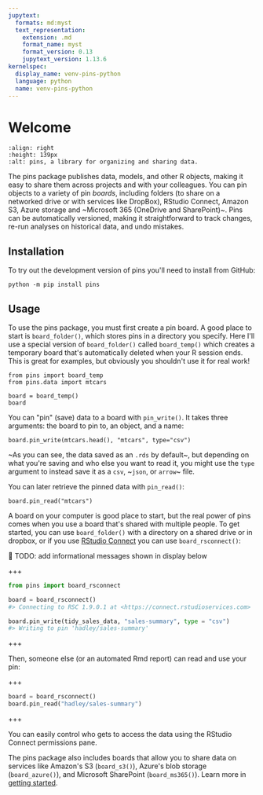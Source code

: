 ```yaml
---
jupytext:
  formats: md:myst
  text_representation:
    extension: .md
    format_name: myst
    format_version: 0.13
    jupytext_version: 1.13.6
kernelspec:
  display_name: venv-pins-python
  language: python
  name: venv-pins-python
---
```


# Welcome

```{image} logo.png
:align: right
:height: 139px
:alt: pins, a library for organizing and sharing data.
```

The pins package publishes data, models, and other R objects, making it easy to share them across projects and with your colleagues.
You can pin objects to a variety of pin *boards*, including folders (to share on a networked drive or with services like DropBox), RStudio Connect, Amazon S3, Azure storage and ~Microsoft 365 (OneDrive and SharePoint)~.
Pins can be automatically versioned, making it straightforward to track changes, re-run analyses on historical data, and undo mistakes.

## Installation

To try out the development version of pins you'll need to install from GitHub:

```shell
python -m pip install pins
```

## Usage

To use the pins package, you must first create a pin board.
A good place to start is `board_folder()`, which stores pins in a directory you specify.
Here I'll use a special version of `board_folder()` called `board_temp()` which creates a temporary board that's automatically deleted when your R session ends.
This is great for examples, but obviously you shouldn't use it for real work!

```{code-cell} ipython3
from pins import board_temp
from pins.data import mtcars

board = board_temp()
board
```

You can "pin" (save) data to a board with `pin_write()`.
It takes three arguments: the board to pin to, an object, and a name:

```{code-cell} ipython3
board.pin_write(mtcars.head(), "mtcars", type="csv")
```

~As you can see, the data saved as an `.rds` by default~, but depending on what you're saving and who else you want to read it, you might use the `type` argument to instead save it as a `csv`, ~`json`, or `arrow`~ file.

You can later retrieve the pinned data with `pin_read()`:

```{code-cell} ipython3
board.pin_read("mtcars")
```

A board on your computer is good place to start, but the real power of pins comes when you use a board that's shared with multiple people.
To get started, you can use `board_folder()` with a directory on a shared drive or in dropbox, or if you use [RStudio Connect](https://www.rstudio.com/products/connect/) you can use `board_rsconnect()`:

🚧 TODO: add informational messages shown in display below

+++

```python
from pins import board_rsconnect

board = board_rsconnect()
#> Connecting to RSC 1.9.0.1 at <https://connect.rstudioservices.com>

board.pin_write(tidy_sales_data, "sales-summary", type = "csv")
#> Writing to pin 'hadley/sales-summary'
```

+++

Then, someone else (or an automated Rmd report) can read and use your pin:

+++

```python
board = board_rsconnect()
board.pin_read("hadley/sales-summary")
```

+++

You can easily control who gets to access the data using the RStudio Connect permissions pane.

The pins package also includes boards that allow you to share data on services like Amazon's S3 (`board_s3()`), Azure's blob storage (`board_azure()`), and Microsoft SharePoint (`board_ms365()`).
Learn more in [getting started](getting_started.Rmd).
